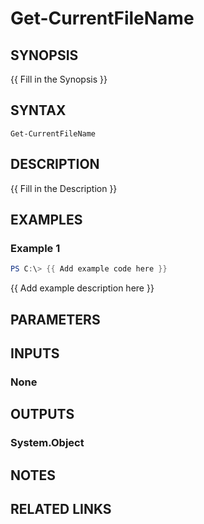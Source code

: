 ﻿---
external help file: NETOffice.Tools-help.xml
Module Name: NETOffice.Tools
online version:
schema: 2.0.0
---

# Get-CurrentFileName

## SYNOPSIS
{{ Fill in the Synopsis }}

## SYNTAX

```
Get-CurrentFileName
```

## DESCRIPTION
{{ Fill in the Description }}

## EXAMPLES

### Example 1
```powershell
PS C:\> {{ Add example code here }}
```

{{ Add example description here }}

## PARAMETERS

## INPUTS

### None

## OUTPUTS

### System.Object
## NOTES

## RELATED LINKS
